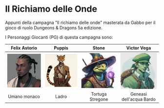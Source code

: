 # Il Richiamo delle Onde
Appunti della campagna "Il richiamo delle onde" masterata da Gabbo per il gioco di ruolo Dungeons & Dragons 5a edizione.

I Personaggi Giocanti (PG) di questa campagna sono: 

|Felix Astorio                                   |Puppis                                            |Stone                                           |Victor Vega                                                 |
|:----------------------------------------------:|:------------------------------------------------:|:----------------------------------------------:|:----------------------------------------------------------:|
|![Felix](campagna_richiamo_onde/PG/felix200.jpg)|![Puppis](campagna_richiamo_onde/PG/puppis200.jpg)|![Stone](campagna_richiamo_onde/PG/stone200.jpg)|![Victor-Vega](campagna_richiamo_onde/PG/victor-vega200.jpg)|
|Umano monaco                                    |Ladro                                             |Tortuga Stregone                                 |Geneasi dell'acqua Bardo                                    |
